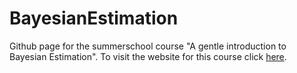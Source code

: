 # BayesianEstimation
Github page for the summerschool course "A gentle introduction to Bayesian Estimation". To visit the website for this course click <a href="https://utrechtuniversity.github.io/BayesianEstimation/" target="_blank">here</a>.
